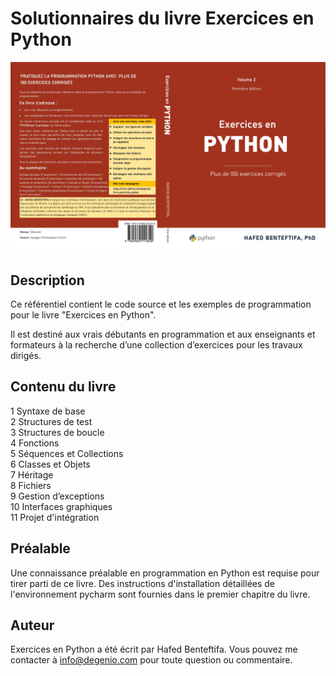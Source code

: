 # Solutionnaires du livre Exercices en Python

![Couverture du livre](cover/cover_livre_python_exercices.jpg)

## Description

Ce référentiel contient le code source et les exemples de programmation pour le livre "Exercices en Python". 

Il est destiné aux vrais débutants en programmation et aux enseignants et formateurs  à la recherche d’une  collection d’exercices pour les travaux dirigés.

## Contenu du livre

1 Syntaxe de base  
2 Structures de test  
3 Structures de boucle  
4 Fonctions  
5 Séquences et Collections  
6 Classes et Objets  
7 Héritage  
8 Fichiers  
9 Gestion d’exceptions  
10 Interfaces graphiques  
11 Projet d'intégration 

## Préalable

Une connaissance préalable en programmation en Python est requise pour tirer parti de ce livre. Des instructions d'installation  détaillées de l'environnement pycharm sont fournies dans le premier chapitre du livre.

## Auteur

Exercices en Python a été écrit par Hafed Benteftifa. Vous pouvez me contacter à info@degenio.com pour toute question ou commentaire.


